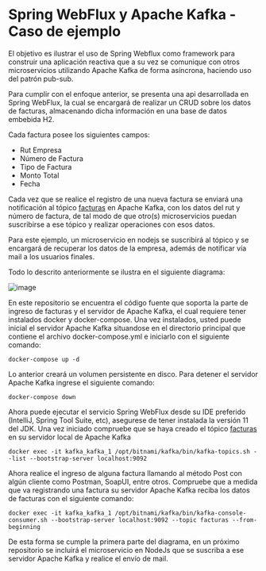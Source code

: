 # Spring WebFlux y Apache Kafka - Caso de ejemplo

El objetivo es ilustrar el uso de Spring Webflux como framework para construir una aplicación reactiva que a su vez se comunique con otros microservicios utilizando Apache Kafka de forma asíncrona, haciendo uso del patrón pub-sub. 

Para cumplir con el enfoque anterior, se presenta una api desarrollada en Spring WebFlux, la cual se encargará de realizar un CRUD sobre los datos de facturas, almacenando dicha información en una base de datos embebida H2. 

Cada factura posee los siguientes campos:

- Rut Empresa
- Número de Factura
- Tipo de Factura
- Monto Total
- Fecha

Cada vez que se realice el registro de una nueva factura se enviará una notificación al tópico <ins>facturas</ins> en Apache Kafka, con los datos del rut y número de factura, de tal modo de que otro(s) microservicios puedan suscribirse a ese tópico y realizar operaciones con esos datos.

Para este ejemplo, un microservicio en nodejs se suscribirá al tópico y se encargará de recuperar los datos de la empresa, además de notificar vía mail a los usuarios finales.

Todo lo descrito anteriormente se ilustra en el siguiente diagrama:

![image](https://user-images.githubusercontent.com/13786553/182243164-e51003a5-b7bb-4029-acc9-c0a6f0d4af2d.png)

En este repositorio se encuentra el código fuente que soporta la parte de ingreso de facturas y el servidor de Apache Kafka, el cual requiere tener instalados docker y docker-compose. 
Una vez instalados, usted puede inicial el servidor Apache Kafka situandose en el directorio principal que contiene el archivo docker-compose.yml e iniciarlo con el siguiente comando:

    docker-compose up -d
    
Lo anterior creará un volumen persistente en disco. Para detener el servidor Apache Kafka ingrese el siguiente comando:

    docker-compose down
    
Ahora puede ejecutar el servicio Spring WebFlux desde su IDE preferido (IntelliJ, Spring Tool Suite, etc), asegurese de tener instalada la versión 11 del JDK.
Una vez iniciado compruebe que se haya creado el tópico <ins>facturas</ins> en su servidor local de Apache Kafka

    docker exec -it kafka_kafka_1 /opt/bitnami/kafka/bin/kafka-topics.sh --list --bootstrap-server localhost:9092
    
Ahora realice el ingreso de alguna factura llamando al método Post con algún cliente como Postman, SoapUI, entre otros.
Compruebe que a medida que va registrando una factura su servidor Apache Kafka reciba los datos de facturas con el siguiente comando:

    docker exec -it kafka_kafka_1 /opt/bitnami/kafka/bin/kafka-console-consumer.sh --bootstrap-server localhost:9092 --topic facturas --from-beginning
    

De esta forma se cumple la primera parte del diagrama, en un próximo repositorio se incluirá el microservicio en NodeJs que se suscriba a ese servidor Apache Kafka y realice el envío de mail.

